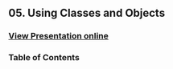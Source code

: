 ## 05. Using Classes and Objects
### [View Presentation online](https://rawgit.com/TelerikAcademy/CSharp-Part-2/master/Topics/05.%20Using%20Classes%20and%20Objects/slides/index.html)
### Table of Contents
